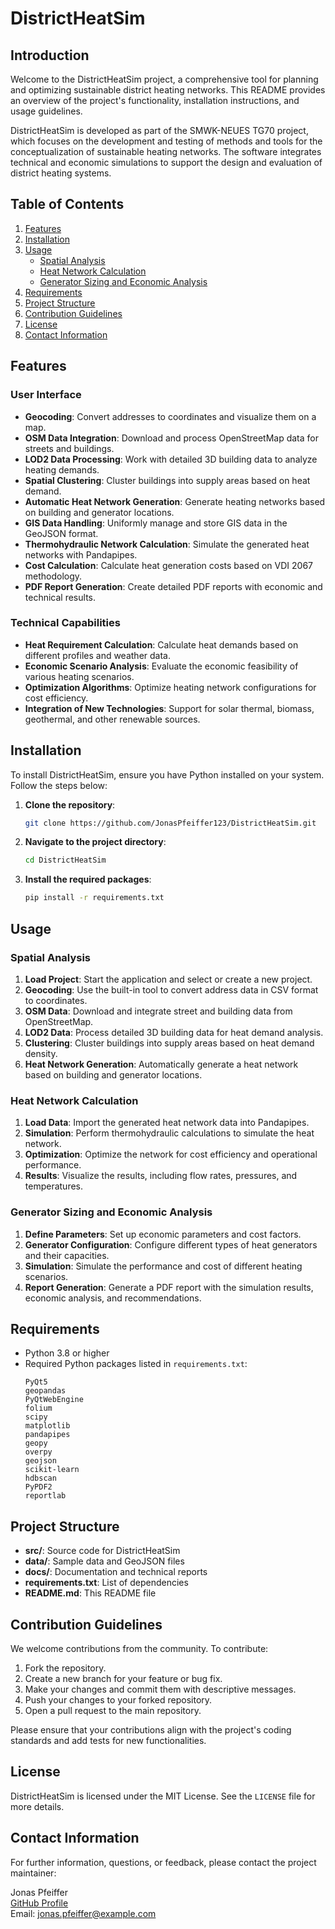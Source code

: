 
# DistrictHeatSim

## Introduction

Welcome to the DistrictHeatSim project, a comprehensive tool for planning and optimizing sustainable district heating networks. This README provides an overview of the project's functionality, installation instructions, and usage guidelines. 

DistrictHeatSim is developed as part of the SMWK-NEUES TG70 project, which focuses on the development and testing of methods and tools for the conceptualization of sustainable heating networks. The software integrates technical and economic simulations to support the design and evaluation of district heating systems.

## Table of Contents
1. [Features](#features)
2. [Installation](#installation)
3. [Usage](#usage)
    - [Spatial Analysis](#spatial-analysis)
    - [Heat Network Calculation](#heat-network-calculation)
    - [Generator Sizing and Economic Analysis](#generator-sizing-and-economic-analysis)
4. [Requirements](#requirements)
5. [Project Structure](#project-structure)
6. [Contribution Guidelines](#contribution-guidelines)
7. [License](#license)
8. [Contact Information](#contact-information)

## Features

### User Interface
- **Geocoding**: Convert addresses to coordinates and visualize them on a map.
- **OSM Data Integration**: Download and process OpenStreetMap data for streets and buildings.
- **LOD2 Data Processing**: Work with detailed 3D building data to analyze heating demands.
- **Spatial Clustering**: Cluster buildings into supply areas based on heat demand.
- **Automatic Heat Network Generation**: Generate heating networks based on building and generator locations.
- **GIS Data Handling**: Uniformly manage and store GIS data in the GeoJSON format.
- **Thermohydraulic Network Calculation**: Simulate the generated heat networks with Pandapipes.
- **Cost Calculation**: Calculate heat generation costs based on VDI 2067 methodology.
- **PDF Report Generation**: Create detailed PDF reports with economic and technical results.

### Technical Capabilities
- **Heat Requirement Calculation**: Calculate heat demands based on different profiles and weather data.
- **Economic Scenario Analysis**: Evaluate the economic feasibility of various heating scenarios.
- **Optimization Algorithms**: Optimize heating network configurations for cost efficiency.
- **Integration of New Technologies**: Support for solar thermal, biomass, geothermal, and other renewable sources.

## Installation

To install DistrictHeatSim, ensure you have Python installed on your system. Follow the steps below:

1. **Clone the repository**:
    ```sh
    git clone https://github.com/JonasPfeiffer123/DistrictHeatSim.git
    ```

2. **Navigate to the project directory**:
    ```sh
    cd DistrictHeatSim
    ```

3. **Install the required packages**:
    ```sh
    pip install -r requirements.txt
    ```

## Usage

### Spatial Analysis

1. **Load Project**: Start the application and select or create a new project.
2. **Geocoding**: Use the built-in tool to convert address data in CSV format to coordinates.
3. **OSM Data**: Download and integrate street and building data from OpenStreetMap.
4. **LOD2 Data**: Process detailed 3D building data for heat demand analysis.
5. **Clustering**: Cluster buildings into supply areas based on heat demand density.
6. **Heat Network Generation**: Automatically generate a heat network based on building and generator locations.

### Heat Network Calculation

1. **Load Data**: Import the generated heat network data into Pandapipes.
2. **Simulation**: Perform thermohydraulic calculations to simulate the heat network.
3. **Optimization**: Optimize the network for cost efficiency and operational performance.
4. **Results**: Visualize the results, including flow rates, pressures, and temperatures.

### Generator Sizing and Economic Analysis

1. **Define Parameters**: Set up economic parameters and cost factors.
2. **Generator Configuration**: Configure different types of heat generators and their capacities.
3. **Simulation**: Simulate the performance and cost of different heating scenarios.
4. **Report Generation**: Generate a PDF report with the simulation results, economic analysis, and recommendations.

## Requirements

- Python 3.8 or higher
- Required Python packages listed in `requirements.txt`:
    ```text
    PyQt5
    geopandas
    PyQtWebEngine
    folium
    scipy
    matplotlib
    pandapipes
    geopy
    overpy
    geojson
    scikit-learn
    hdbscan
    PyPDF2
    reportlab
    ```

## Project Structure

- **src/**: Source code for DistrictHeatSim
- **data/**: Sample data and GeoJSON files
- **docs/**: Documentation and technical reports
- **requirements.txt**: List of dependencies
- **README.md**: This README file

## Contribution Guidelines

We welcome contributions from the community. To contribute:

1. Fork the repository.
2. Create a new branch for your feature or bug fix.
3. Make your changes and commit them with descriptive messages.
4. Push your changes to your forked repository.
5. Open a pull request to the main repository.

Please ensure that your contributions align with the project's coding standards and add tests for new functionalities.

## License

DistrictHeatSim is licensed under the MIT License. See the `LICENSE` file for more details.

## Contact Information

For further information, questions, or feedback, please contact the project maintainer:

Jonas Pfeiffer  
[GitHub Profile](https://github.com/JonasPfeiffer123)  
Email: jonas.pfeiffer@example.com
